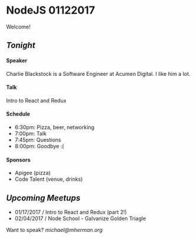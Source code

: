 # NodeJS 01122017

Welcome!

## _Tonight_

#### Speaker

Charlie Blackstock is a Software Engineer at Acumen Digital. I like him a lot.

#### Talk

Intro to React and Redux

#### Schedule

- 6:30pm: Pizza, beer, networking  
- 7:00pm: Talk  
- 7:45pm: Questions
- 8:00pm: Goodbye :(

#### Sponsors

- Apigee (pizza)
- Code Talent (venue, drinks)

## _Upcoming Meetups_

- 01/17/2017 / Intro to React and Redux (part 2!)
- 02/04/2017 / Node School - Galvanize Golden Triagle

Want to speak? _michael@mherman.org_
